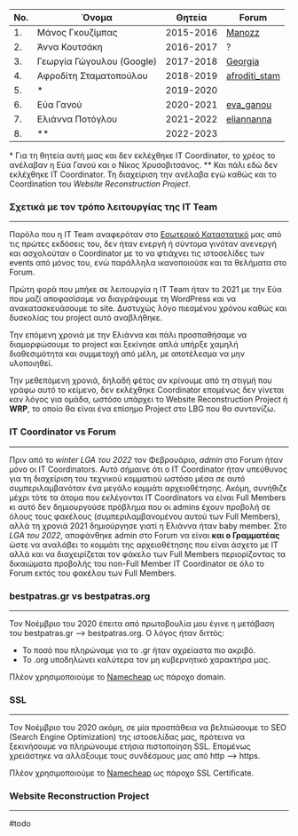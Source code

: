 | No. | Όνομα                     | Θητεία    | Forum                                                                                     |
| --- | ------------------------- | --------- | ----------------------------------------------------------------------------------------- |
| 1.  | Μάνος Γκουζίμπας          | 2015-2016 | [Manozz](https://bestpatras.org/forum/memberlist.php?mode=viewprofile&u=11609)          |
| 2.  | Άννα Κουτσάκη             | 2016-2017 | ?                                                                                         |
| 3.  | Γεωργία Γώγουλου (Google) | 2017-2018 | [Georgia](https://www.bestpatras.org/forum/memberlist.php?mode=viewprofile&u=11636)      
| 4.  | Αφροδίτη Σταματοπούλου    | 2018-2019 | [afroditi_stam](https://www.bestpatras.org/forum/memberlist.php?mode=viewprofile&u=11650) |
| 5.  | \*                        | 2019-2020 |
| 6.  | Εύα Γανού                 | 2020-2021 | [eva_ganou](https://bestpatras.org/forum/memberlist.php?mode=viewprofile&u=11752)       
| 7.  | Ελιάννα Ποτόγλου          | 2021-2022 | [eliannanna](https://bestpatras.org/forum/memberlist.php?mode=viewprofile&u=11800)        
| 8.  | \*\*                      | 2022-2023 |                                                                        |

\* Για τη θητεία αυτή μιας και δεν εκλέχθηκε IT Coordinator, το χρέος το ανέλαβαν η Εύα Γανού και ο Νίκος Χρυσοβιτσάνος.
\*\* Και πάλι εδώ δεν εκλέχθηκε IT Coordinator. Τη διαχείριση την ανέλαβα εγώ καθώς και το Coordination του *Website Reconstruction Project*.

### Σχετικά με τον τρόπο λειτουργίας της IT Team
___

Παρόλο που η IT Team αναφερόταν στο [Εσωτερικό Καταστατικό](https://drive.google.com/file/d/1mHJlL1v8AraGtjGse5DfZNeloDU1n02L/view?usp=sharing) μας από τις πρώτες εκδόσεις του, δεν ήταν ενεργή ή σύντομα γινόταν ανενεργή και ασχολούταν ο Coordinator με το να φτιάχνει τις ιστοσελίδες των events από μόνος του, ενώ παράλληλα ικανοποιούσε και τα θελήματα στο Forum.

Πρώτη φορά που μπήκε σε λειτουργία η IT Team ήταν το 2021 με την Εύα που μαζί αποφασίσαμε να διαγράψουμε τη WordPress και να ανακατασκευάσουμε το site. Δυστυχώς λόγο πιεσμένου χρόνου καθώς και δυσκολίας του project αυτό αναβλήθηκε.

Την επόμενη χρονιά με την Ελιάννα και πάλι προσπαθήσαμε να διαμορφώσουμε το project και ξεκίνησε απλά υπήρξε χαμηλή διαθεσιμότητα και συμμετοχή από μέλη, με αποτέλεσμα να μην υλοποιηθεί.

Την μεθεπόμενη χρονιά, δηλαδή φέτος αν κρίνουμε από τη στιγμή που γράφω αυτό το κείμενο, 
δεν εκλέχθηκε Coordinator επομένως δεν γίνεται καν λόγος για ομάδα, ωστόσο υπάρχει το Website Reconstruction Project ή **WRP**, το οποίο θα είναι ένα επίσημο Project στο LBG που θα συντονίζω.

### IT Coordinator vs Forum
___

Πριν από το *winter LGA του 2022* τον Φεβρουάριο, *admin* στο Forum ήταν μόνο οι IT Coordinators. Αυτό σήμαινε ότι ο IT Coordinator ήταν υπεύθυνος για τη διαχείριση του τεχνικού κομματιού ωστόσο μέσα σε αυτό συμπεριλαμβανόταν ένα μεγάλο κομμάτι αρχειοθέτησης. Ακόμη, συνήθιζε μέχρι τότε τα άτομα που εκλέγονται IT Coordinators να είναι Full Members κι αυτό δεν δημιουργούσε πρόβλημα που οι admins έχουν προβολή σε όλους τους φακέλους (συμπεριλαμβανομένου αυτού των Full Members), αλλά τη χρονιά 2021 δημιούργησε γιατί η Ελιάννα ήταν baby member. Στο *LGA του 2022*, αποφάνθηκε admin στο Forum να είναι **και ο Γραμματέας** ώστε να αναλάβει το κομμάτι της αρχειοθέτησης που είναι άσχετο με IT αλλά και να διαχειρίζεται τον φάκελο των Full Members περιορίζοντας τα δικαιώματα προβολής του non-Full Member IT Coordinator σε όλο το Forum εκτός του φακέλου των Full Members.

### bestpatras.gr vs bestpatras.org
___

Τον Νοέμβριο του 2020 έπειτα από πρωτοβουλία μου έγινε η μετάβαση του bestpatras.gr --> bestpatras.org. Ο λόγος ήταν διττός:

* Το ποσό που πληρώναμε για το .gr ήταν αχρείαστα πιο ακριβό.
* Το .org υποδηλώνει καλύτερα τον μη κυβερνητικό χαρακτήρα μας.

Πλέον χρησιμοποιούμε το [Namecheap](https://www.namecheap.com) ως πάροχο domain.

### SSL
___

Τον Νοέμβριο του 2020 ακόμη, σε μία προσπάθεια να βελτιώσουμε το SEO (Search Engine Optimization) της ιστοσελίδας μας, πρότεινα να ξεκινήσουμε να πληρώνουμε ετήσια πιστοποίηση SSL. Επομένως χρειάστηκε να αλλάξουμε τους συνδέσμους μας από http --> https.

Πλέον χρησιμοποιούμε το [Namecheap](https://www.namecheap.com) ως πάροχο SSL Certificate.

### Website Reconstruction Project
___
#todo 